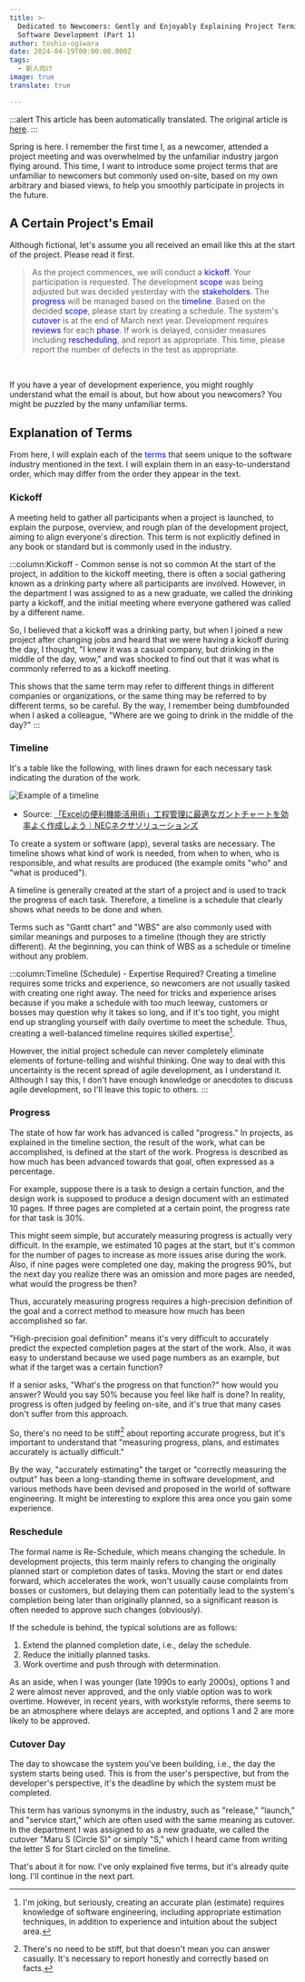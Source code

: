 ```yaml
---
title: >-
  Dedicated to Newcomers: Gently and Enjoyably Explaining Project Terminology in
  Software Development (Part 1)
author: toshio-ogiwara
date: 2024-04-19T00:00:00.000Z
tags:
  - 新人向け
image: true
translate: true

---
```


:::alert
This article has been automatically translated.
The original article is [here](https://developer.mamezou-tech.com/blogs/2024/04/19/playful_project_terms/).
:::



Spring is here. I remember the first time I, as a newcomer, attended a project meeting and was overwhelmed by the unfamiliar industry jargon flying around. This time, I want to introduce some project terms that are unfamiliar to newcomers but commonly used on-site, based on my own arbitrary and biased views, to help you smoothly participate in projects in the future.

## A Certain Project's Email
Although fictional, let's assume you all received an email like this at the start of the project. Please read it first.

> As the project commences, we will conduct a <span style="color: blue;">kickoff</span>. Your participation is requested.
> The development <span style="color: blue;">scope</span> was being adjusted but was decided yesterday with the <span style="color: blue;">stakeholders</span>.
> The <span style="color: blue;">progress</span> will be managed based on the <span style="color: blue;">timeline</span>. Based on the decided <span style="color: blue;">scope</span>, please start by creating a schedule. The system's <span style="color: blue;">cutover</span> is at the end of March next year.
> Development requires <span style="color: blue;">reviews</span> for each <span style="color: blue;">phase</span>. If work is delayed, consider measures including <span style="color: blue;">rescheduling</span>, and report as appropriate.
> This time, please report the number of defects in the test</span> as appropriate.

<br />

If you have a year of development experience, you might roughly understand what the email is about, but how about you newcomers? You might be puzzled by the many unfamiliar terms.

## Explanation of Terms
From here, I will explain each of the <span style="color: blue;">terms</span> that seem unique to the software industry mentioned in the text. I will explain them in an easy-to-understand order, which may differ from the order they appear in the text.

### Kickoff
A meeting held to gather all participants when a project is launched, to explain the purpose, overview, and rough plan of the development project, aiming to align everyone's direction. This term is not explicitly defined in any book or standard but is commonly used in the industry.

:::column:Kickoff - Common sense is not so common
At the start of the project, in addition to the kickoff meeting, there is often a social gathering known as a drinking party where all participants are involved. However, in the department I was assigned to as a new graduate, we called the drinking party a kickoff, and the initial meeting where everyone gathered was called by a different name.

So, I believed that a kickoff was a drinking party, but when I joined a new project after changing jobs and heard that we were having a kickoff during the day, I thought, "I knew it was a casual company, but drinking in the middle of the day, wow," and was shocked to find out that it was what is commonly referred to as a kickoff meeting.

This shows that the same term may refer to different things in different companies or organizations, or the same thing may be referred to by different terms, so be careful. By the way, I remember being dumbfounded when I asked a colleague, "Where are we going to drink in the middle of the day?"
:::

### Timeline
It's a table like the following, with lines drawn for each necessary task indicating the duration of the work.

![Example of a timeline](https://www2.nec-nexs.com/bizsupli/useful/excel/images/img_excel36_cap01_l.jpg)
- Source: [「Excelの便利機能活用術」工程管理に最適なガントチャートを効率よく作成しよう｜NECネクサソリューションズ](https://www2.nec-nexs.com/bizsupli/useful/excel/36.html)

To create a system or software (app), several tasks are necessary. The timeline shows what kind of work is needed, from when to when, who is responsible, and what results are produced (the example omits "who" and "what is produced").

A timeline is generally created at the start of a project and is used to track the progress of each task. Therefore, a timeline is a schedule that clearly shows what needs to be done and when.

Terms such as "Gantt chart" and "WBS" are also commonly used with similar meanings and purposes to a timeline (though they are strictly different). At the beginning, you can think of WBS as a schedule or timeline without any problem.

:::column:Timeline (Schedule) - Expertise Required?
Creating a timeline requires some tricks and experience, so newcomers are not usually tasked with creating one right away. The need for tricks and experience arises because if you make a schedule with too much leeway, customers or bosses may question why it takes so long, and if it's too tight, you might end up strangling yourself with daily overtime to meet the schedule. Thus, creating a well-balanced timeline requires skilled expertise[^1].

However, the initial project schedule can never completely eliminate elements of fortune-telling and wishful thinking. One way to deal with this uncertainty is the recent spread of agile development, as I understand it. Although I say this, I don't have enough knowledge or anecdotes to discuss agile development, so I'll leave this topic to others.
:::

[^1]: I'm joking, but seriously, creating an accurate plan (estimate) requires knowledge of software engineering, including appropriate estimation techniques, in addition to experience and intuition about the subject area.

### Progress
The state of how far work has advanced is called "progress." In projects, as explained in the timeline section, the result of the work, what can be accomplished, is defined at the start of the work. Progress is described as how much has been advanced towards that goal, often expressed as a percentage.

For example, suppose there is a task to design a certain function, and the design work is supposed to produce a design document with an estimated 10 pages. If three pages are completed at a certain point, the progress rate for that task is 30%.

This might seem simple, but accurately measuring progress is actually very difficult. In the example, we estimated 10 pages at the start, but it's common for the number of pages to increase as more issues arise during the work. Also, if nine pages were completed one day, making the progress 90%, but the next day you realize there was an omission and more pages are needed, what would the progress be then?

Thus, accurately measuring progress requires a high-precision definition of the goal and a correct method to measure how much has been accomplished so far.

"High-precision goal definition" means it's very difficult to accurately predict the expected completion pages at the start of the work. Also, it was easy to understand because we used page numbers as an example, but what if the target was a certain function?

If a senior asks, "What's the progress on that function?" how would you answer? Would you say 50% because you feel like half is done? In reality, progress is often judged by feeling on-site, and it's true that many cases don't suffer from this approach.

So, there's no need to be stiff[^2] about reporting accurate progress, but it's important to understand that "measuring progress, plans, and estimates accurately is actually difficult."

By the way, "accurately estimating" the target or "correctly measuring the output" has been a long-standing theme in software development, and various methods have been devised and proposed in the world of software engineering. It might be interesting to explore this area once you gain some experience.

[^2]: There's no need to be stiff, but that doesn't mean you can answer casually. It's necessary to report honestly and correctly based on facts.

### Reschedule
The formal name is Re-Schedule, which means changing the schedule. In development projects, this term mainly refers to changing the originally planned start or completion dates of tasks. Moving the start or end dates forward, which accelerates the work, won't usually cause complaints from bosses or customers, but delaying them can potentially lead to the system's completion being later than originally planned, so a significant reason is often needed to approve such changes (obviously).

If the schedule is behind, the typical solutions are as follows:
1. Extend the planned completion date, i.e., delay the schedule.
2. Reduce the initially planned tasks.
3. Work overtime and push through with determination.

As an aside, when I was younger (late 1990s to early 2000s), options 1 and 2 were almost never approved, and the only viable option was to work overtime. However, in recent years, with workstyle reforms, there seems to be an atmosphere where delays are accepted, and options 1 and 2 are more likely to be approved.

### Cutover Day
The day to showcase the system you've been building, i.e., the day the system starts being used. This is from the user's perspective, but from the developer's perspective, it's the deadline by which the system must be completed.

This term has various synonyms in the industry, such as "release," "launch," and "service start," which are often used with the same meaning as cutover. In the department I was assigned to as a new graduate, we called the cutover "Maru S (Circle S)" or simply "S," which I heard came from writing the letter S for Start circled on the timeline.

That's about it for now. I've only explained five terms, but it's already quite long. I'll continue in the next part.

